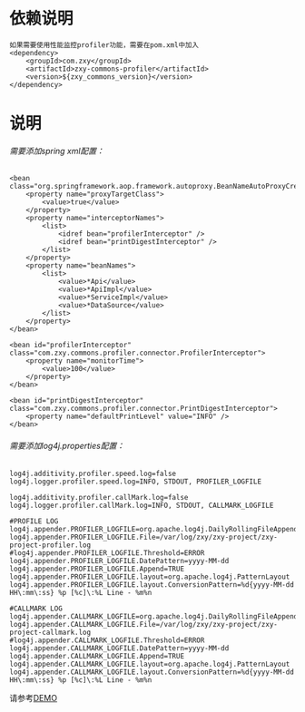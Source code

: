 依赖说明
=======
    如果需要使用性能监控profiler功能，需要在pom.xml中加入
    <dependency>
	    <groupId>com.zxy</groupId>
	    <artifactId>zxy-commons-profiler</artifactId>
	    <version>${zxy_commons_version}</version>
    </dependency>

说明
===========
###### 需要添加spring xml配置：
	<bean class="org.springframework.aop.framework.autoproxy.BeanNameAutoProxyCreator">
		<property name="proxyTargetClass">
			<value>true</value>
		</property>
		<property name="interceptorNames">
			<list>
				<idref bean="profilerInterceptor" />
				<idref bean="printDigestInterceptor" />
			</list>
		</property>
		<property name="beanNames">
			<list>
				<value>*Api</value>
				<value>*ApiImpl</value>
				<value>*ServiceImpl</value>
				<value>*DataSource</value>
			</list>
		</property>
	</bean>  
	
	<bean id="profilerInterceptor" class="com.zxy.commons.profiler.connector.ProfilerInterceptor">
		<property name="monitorTime">
			<value>100</value>
		</property>
	</bean>
	
	<bean id="printDigestInterceptor" class="com.zxy.commons.profiler.connector.PrintDigestInterceptor">
		<property name="defaultPrintLevel" value="INFO" />
	</bean>
	

###### 需要添加log4j.properties配置：
	log4j.additivity.profiler.speed.log=false
	log4j.logger.profiler.speed.log=INFO, STDOUT, PROFILER_LOGFILE
	
	log4j.additivity.profiler.callMark.log=false
	log4j.logger.profiler.callMark.log=INFO, STDOUT, CALLMARK_LOGFILE
	
	#PROFILE LOG
	log4j.appender.PROFILER_LOGFILE=org.apache.log4j.DailyRollingFileAppender
	log4j.appender.PROFILER_LOGFILE.File=/var/log/zxy/zxy-project/zxy-project-profiler.log
	#log4j.appender.PROFILER_LOGFILE.Threshold=ERROR
	log4j.appender.PROFILER_LOGFILE.DatePattern=yyyy-MM-dd
	log4j.appender.PROFILER_LOGFILE.Append=TRUE   
	log4j.appender.PROFILER_LOGFILE.layout=org.apache.log4j.PatternLayout
	log4j.appender.PROFILER_LOGFILE.layout.ConversionPattern=%d{yyyy-MM-dd HH\:mm\:ss} %p [%c]\:%L Line - %m%n
	
	#CALLMARK LOG
	log4j.appender.CALLMARK_LOGFILE=org.apache.log4j.DailyRollingFileAppender
	log4j.appender.CALLMARK_LOGFILE.File=/var/log/zxy/zxy-project/zxy-project-callmark.log
	#log4j.appender.CALLMARK_LOGFILE.Threshold=ERROR
	log4j.appender.CALLMARK_LOGFILE.DatePattern=yyyy-MM-dd
	log4j.appender.CALLMARK_LOGFILE.Append=TRUE   
	log4j.appender.CALLMARK_LOGFILE.layout=org.apache.log4j.PatternLayout
	log4j.appender.CALLMARK_LOGFILE.layout.ConversionPattern=%d{yyyy-MM-dd HH\:mm\:ss} %p [%c]\:%L Line - %m%n

请参考[DEMO](src/test/resources)
